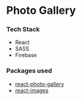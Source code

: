# Photo Gallery


### Tech Stack
- React
- SASS
- Firebase

### Packages used
- [react-photo-gallery](https://www.npmjs.com/package/react-photo-gallery)
- [react-images](https://www.npmjs.com/package/react-images)
